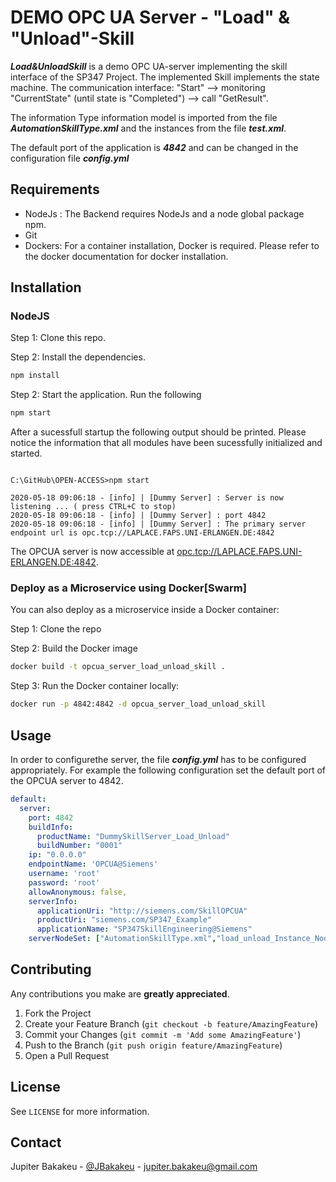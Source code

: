 # DEMO OPC UA Server - "Load" & "Unload"-Skill

***Load&UnloadSkill*** is a demo OPC UA-server implementing the skill interface of the SP347 Project. The implemented Skill implements the state machine. The communication interface: "Start" -->  monitoring "CurrentState" (until state is "Completed") --> call "GetResult".

The information Type information model is imported from the file ***AutomationSkillType.xml*** and the instances from the file ***test.xml***.

The default port of the application is ***4842*** and can be changed in the configuration file ***config.yml***

## Requirements

* NodeJs : The Backend requires NodeJs and a node global package npm.
* Git
* Dockers: For a container installation, Docker is required. Please refer to the docker documentation for docker installation.

## Installation

### NodeJS

Step 1: Clone this repo.

Step 2: Install the dependencies.

```bash
npm install
```

Step 2: Start the application. Run the following

```bash
npm start
```

After a sucessfull startup the following output should be printed. Please notice the information that all modules have been sucessfully initialized and started.

```console

C:\GitHub\OPEN-ACCESS>npm start

2020-05-18 09:06:18 - [info] | [Dummy Server] : Server is now listening ... ( press CTRL+C to stop)
2020-05-18 09:06:18 - [info] | [Dummy Server] : port 4842
2020-05-18 09:06:18 - [info] | [Dummy Server] : The primary server endpoint url is opc.tcp://LAPLACE.FAPS.UNI-ERLANGEN.DE:4842

```
The OPCUA server is now accessible at [opc.tcp://LAPLACE.FAPS.UNI-ERLANGEN.DE:4842](opc.tcp://LAPLACE.FAPS.UNI-ERLANGEN.DE:4842).

### Deploy as a Microservice using Docker[Swarm]

You can also deploy as a microservice inside a Docker container:

Step 1: Clone the repo

Step 2: Build the Docker image

```bash
docker build -t opcua_server_load_unload_skill .
```

Step 3: Run the Docker container locally:

```bash
docker run -p 4842:4842 -d opcua_server_load_unload_skill
```

<!-- USAGE -->
## Usage

In order to configurethe server, the file ***config.yml*** has to be configured appropriately. For example the following configuration set the default port of the OPCUA server to 4842.


```yaml
default:
  server:
    port: 4842
    buildInfo:
      productName: "DummySkillServer_Load_Unload"
      buildNumber: "0001"
    ip: "0.0.0.0"
    endpointName: 'OPCUA@Siemens'
    username: 'root'
    password: 'root'
    allowAnonymous: false,
    serverInfo:
      applicationUri: "http://siemens.com/SkillOPCUA"
      productUri: "siemens.com/SP347_Example"
      applicationName: "SP347SkillEngineering@Siemens" 
    serverNodeSet: ["AutomationSkillType.xml","load_unload_Instance_Nodeset_no_dictionary.xml"]

```

<!-- CONTRIBUTING -->
## Contributing

Any contributions you make are **greatly appreciated**.

1. Fork the Project
2. Create your Feature Branch (`git checkout -b feature/AmazingFeature`)
3. Commit your Changes (`git commit -m 'Add some AmazingFeature'`)
4. Push to the Branch (`git push origin feature/AmazingFeature`)
5. Open a Pull Request

<!-- LICENSE -->
## License

See `LICENSE` for more information.

<!-- CONTACT -->
## Contact

Jupiter Bakakeu - [@JBakakeu](https://twitter.com/JBakakeu) - jupiter.bakakeu@gmail.com